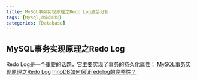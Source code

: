 ```yaml
---
title: MySQL事务实现原理之Redo Log底层分析
tags: [Mysql,面试知识]
categories: [Database]
---
```

## MySQL事务实现原理之Redo Log
Redo Log是一个重要的话题，它主要实现了事务的持久化属性；
[MySQL事务实现原理之Redo Log](https://blog.csdn.net/qq_41999455/article/details/106161484)
[InnoDB如何保证redolog的完整性？](https://www.zhihu.com/question/368847138)